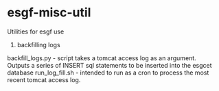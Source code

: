 # esgf-misc-util

Utilities for esgf use

1)  backfilling logs

backfill_logs.py - script takes a tomcat access log as an argument.  
                  Outputs a series of INSERT sql statements to be inserted into the esgcet database
run_log_fill.sh - intended to run as a cron to process the most recent tomcat access log.
